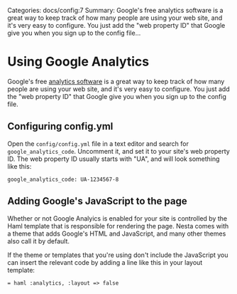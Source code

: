 Categories: docs/config:7
Summary: Google's free analytics software is a great way to keep track of how many people are using your web site, and it's very easy to configure. You just add the "web property ID" that Google give you when you sign up to the config file...

# Using Google Analytics

Google's free [analytics software][analytics] is a great way to keep
track of how many people are using your web site, and it's very easy to
configure. You just add the "web property ID" that Google give you when
you sign up to the config file.

## Configuring config.yml

Open the `config/config.yml` file in a text editor and search for
`google_analytics_code`. Uncomment it, and set it to your site's web
property ID. The web property ID usually starts with "UA", and will look
something like this:

    google_analytics_code: UA-1234567-8

## Adding Google's JavaScript to the page

Whether or not Google Analyics is enabled for your site is controlled by
the Haml template that is responsible for rendering the page. Nesta
comes with a theme that adds Google's HTML and JavaScript, and many
other themes also call it by default.

If the theme or templates that you're using don't include the JavaScript
you can insert the relevant code by adding a line like this in your
layout template:

    = haml :analytics, :layout => false

[analytics]: https://www.google.com/analytics
